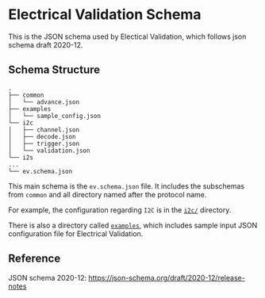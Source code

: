 # Electrical Validation Schema

This is the JSON schema used by Electical Validation, which follows json schema draft 2020-12.

## Schema Structure

```
.
├── common
│   └── advance.json
├── examples
│   └── sample_config.json
└── i2c
│   ├── channel.json
│   ├── decode.json
│   ├── trigger.json
│   └── validation.json
└── i2s
...
└── ev.schema.json
```

This main schema is the `ev.schema.json` file. It includes the subschemas from `common` and all directory named after the protocol name.

For example, the configuration regarding `I2C` is in the [`i2c/`](https://github.com/acute-technology-inc/aqvisa-grpc/tree/main/config/schemas/ev/i2c) directory.

There is also a directory called [`examples`](https://github.com/acute-technology-inc/aqvisa-grpc/tree/main/config/schemas/ev/examples), which includes sample input JSON configuration file for Electrical Validation.

## Reference

JSON schema 2020-12: https://json-schema.org/draft/2020-12/release-notes
